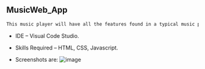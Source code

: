 ## MusicWeb_App

```sh
This music player will have all the features found in a typical music player. You will be able to add, play, pause and seek songs that have been added
```

* IDE – Visual Code Studio. 
* Skills Required – HTML, CSS, Javascript.

* Screenshots are:
  ![image](https://github.com/dollpriyanka/sync_intern_web_development_-internship/assets/91906722/96a273fd-6f24-46b1-b1c1-0180b753eeb4)






